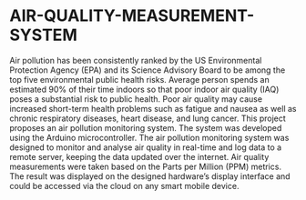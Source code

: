# AIR-QUALITY-MEASUREMENT-SYSTEM
Air pollution has been consistently ranked by the US Environmental Protection Agency (EPA) and its Science Advisory Board to be among the top five environmental public health risks. Average person spends an estimated 90% of their time indoors so that poor indoor air quality (IAQ) poses a substantial risk to public health. Poor air quality may cause increased short-term health problems such as fatigue and nausea as well as chronic respiratory diseases, heart disease, and lung cancer. This project proposes an air pollution monitoring system. The system was developed using the Arduino microcontroller. The air pollution monitoring system was designed to monitor and analyse air quality in real-time and log data to a remote server, keeping the data updated over the internet. Air quality measurements were taken based on the Parts per Million (PPM) metrics. The result was displayed on the designed hardware’s display interface and could be accessed via the cloud on any smart mobile device.
